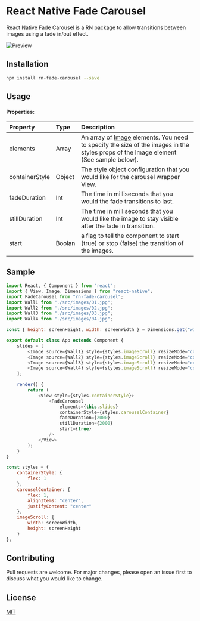 # React Native Fade Carousel

React Native Fade Carousel is a RN package to allow transitions between images using a fade in/out effect.

![Preview](https://i.ibb.co/jrXSr9j/Fade-Carousel480.gif)

## Installation

```bash
npm install rn-fade-carousel --save
```

## Usage

#### Properties:

| Property       | Type   | Description                                                                                                                                                               |
| :------------- | :----- | :------------------------------------------------------------------------------------------------------------------------------------------------------------------------ |
| elements       | Array  | An array of [Image](https://reactnative.dev/docs/image) elements. You need to specify the size of the images in the styles props of the Image element (See sample below). |
| containerStyle | Object | The style object configuration that you would like for the carousel wrapper View.                                                                                         |
| fadeDuration   | Int    | The time in milliseconds that you would the fade transitions to last.                                                                                                     |
| stillDuration  | Int    | The time in milliseconds that you would like the image to stay visible after the fade in transition.                                                                      |
| start          | Boolan | a flag to tell the component to start (true) or stop (false) the transition of the images.                                                                                |

## Sample

```javascript
import React, { Component } from "react";
import { View, Image, Dimensions } from "react-native";
import FadeCarousel from "rn-fade-carousel";
import Wall1 from "./src/images/01.jpg";
import Wall2 from "./src/images/02.jpg";
import Wall3 from "./src/images/03.jpg";
import Wall4 from "./src/images/04.jpg";

const { height: screenHeight, width: screenWidth } = Dimensions.get("window");

export default class App extends Component {
    slides = [
        <Image source={Wall1} style={styles.imageScroll} resizeMode="cover" />,
        <Image source={Wall2} style={styles.imageScroll} resizeMode="cover" />,
        <Image source={Wall3} style={styles.imageScroll} resizeMode="cover" />,
        <Image source={Wall4} style={styles.imageScroll} resizeMode="cover" />
    ];

    render() {
        return (
            <View style={styles.containerStyle}>
                <FadeCarousel
                    elements={this.slides}
                    containerStyle={styles.carouselContainer}
                    fadeDuration={2000}
                    stillDuration={2000}
                    start={true}
                />
            </View>
        );
    }
}

const styles = {
    containerStyle: {
        flex: 1
    },
    carouselContainer: {
        flex: 1,
        alignItems: "center",
        justifyContent: "center"
    },
    imageScroll: {
        width: screenWidth,
        height: screenHeight
    }
};
```

## Contributing

Pull requests are welcome. For major changes, please open an issue first to discuss what you would like to change.

## License

[MIT](https://choosealicense.com/licenses/mit/)
